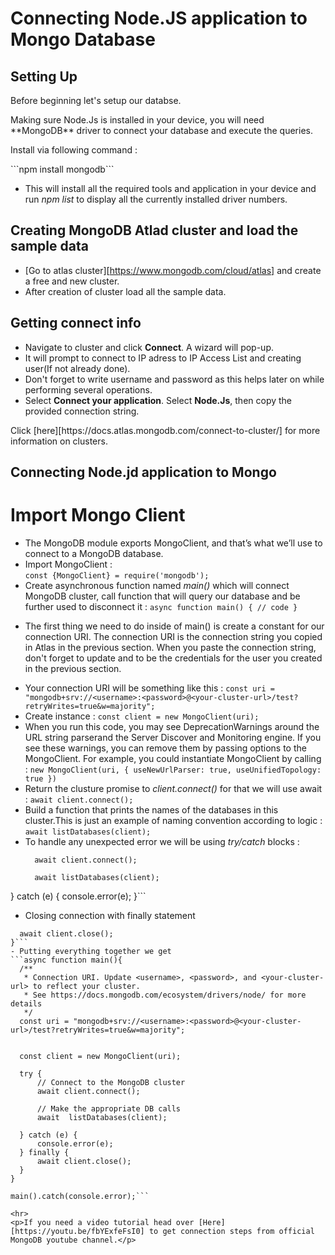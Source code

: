 # Connecting Node.JS application to Mongo Database

## Setting Up
<p>Before beginning let's setup our databse.</p>
<p>Making sure Node.Js is installed in your device, you will need **MongoDB** driver to connect your database and execute the queries.</p>

<p>Install via following command : </p>
```npm install mongodb```

- This will install all the required tools and application in your device and run *npm list* to display all the currently installed driver numbers.

## Creating MongoDB Atlad cluster and load the sample data
- [Go to atlas cluster][https://www.mongodb.com/cloud/atlas] and create a free and new cluster.
- After creation of cluster load all the sample data.

## Getting connect info
- Navigate to cluster and click **Connect**. A wizard will pop-up.
- It will prompt to connect to IP adress to IP Access List and creating user(If not already done).
- Don't forget to write username and password as this helps later on while performing several operations.
- Select **Connect your application**. Select **Node.Js**, then copy the provided connection string.

<p>Click [here][https://docs.atlas.mongodb.com/connect-to-cluster/] for more information on clusters.</p> 

## Connecting Node.jd application to Mongo
 # Import Mongo Client
 - The MongoDB module exports MongoClient, and that’s what we’ll use to connect to a MongoDB database.
 - Import MongoClient :   
     ```const {MongoClient} = require('mongodb');```
 - Create asynchronous function named *main()* which will connect MongoDB cluster, call function that will query our database and be further used to disconnect it : 
       ```async function main() {
	// code
  }``` 
 - <p>The first thing we need to do inside of main() is create a constant for our connection URI. The connection URI is the connection string you copied in Atlas in the previous section. When you paste the connection string, don't forget to update <username> and <password> to be the credentials for the user you created in the previous section. </p>
 - Your connection URI will be something like this : 
  ```const uri = "mongodb+srv://<username>:<password>@<your-cluster-url>/test?retryWrites=true&w=majority";```
 - Create instance :
  ```const client = new MongoClient(uri);```
 - When you run this code, you may see DeprecationWarnings around the URL string parserand the Server Discover and Monitoring engine. If you see these warnings, you can remove them by passing options to the MongoClient. For example, you could instantiate MongoClient by calling : 
  ```new MongoClient(uri, { useNewUrlParser: true, useUnifiedTopology: true })```
 - Return the clusture promise to *client.connect()* for that we will use await : 
  ```await client.connect();```
 - Build a function that prints the names of the databases in this cluster.This is just an example of naming convention according to logic :
  ```await listDatabases(client);```
 - To handle any unexpected error we will be using *try/catch* blocks :
    ```try {
      await client.connect();

      await listDatabases(client);
 
  } catch (e) {
      console.error(e);
  }```
 - Closing connection with finally statement
  ```finally {
    await client.close();
}```
 - Putting everything together we get 
  ```async function main(){
    /**
     * Connection URI. Update <username>, <password>, and <your-cluster-url> to reflect your cluster.
     * See https://docs.mongodb.com/ecosystem/drivers/node/ for more details
     */
    const uri = "mongodb+srv://<username>:<password>@<your-cluster-url>/test?retryWrites=true&w=majority";
 

    const client = new MongoClient(uri);
 
    try {
        // Connect to the MongoDB cluster
        await client.connect();
 
        // Make the appropriate DB calls
        await  listDatabases(client);
 
    } catch (e) {
        console.error(e);
    } finally {
        await client.close();
    }
}

main().catch(console.error);```

  <hr>
  <p>If you need a video tutorial head over [Here][https://youtu.be/fbYExfeFsI0] to get connection steps from official MongoDB youtube channel.</p>
